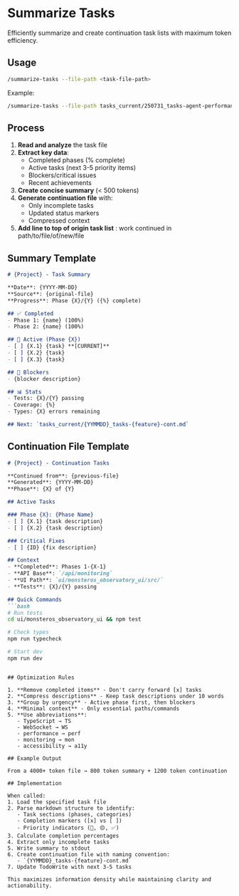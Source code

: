 # Summarize Tasks

Efficiently summarize and create continuation task lists with maximum token efficiency.

## Usage

```bash
/summarize-tasks --file-path <task-file-path>
```

Example:
```bash
/summarize-tasks --file-path tasks_current/250731_tasks-agent-performance-monitoring-remediation.md
```

## Process

1. **Read and analyze** the task file
2. **Extract key data**:
   - Completed phases (% complete)
   - Active tasks (next 3-5 priority items)
   - Blockers/critical issues
   - Recent achievements
3. **Create concise summary** (< 500 tokens)
4. **Generate continuation file** with:
   - Only incomplete tasks
   - Updated status markers
   - Compressed context
5. **Add line to top of origin task list** :
 work continued in path/to/file/of/new/file

## Summary Template

```markdown
# {Project} - Task Summary

**Date**: {YYYY-MM-DD}  
**Source**: {original-file}  
**Progress**: Phase {X}/{Y} ({%} complete)

## ✅ Completed
- Phase 1: {name} (100%)
- Phase 2: {name} (100%)

## 🚧 Active (Phase {X})
- [ ] {X.1} {task} **[CURRENT]**
- [ ] {X.2} {task}
- [ ] {X.3} {task}

## 🔴 Blockers
- {blocker description}

## 📊 Stats
- Tests: {X}/{Y} passing
- Coverage: {%}
- Types: {X} errors remaining

## Next: `tasks_current/{YYMMDD}_tasks-{feature}-cont.md`
```

## Continuation File Template

```markdown
# {Project} - Continuation Tasks

**Continued from**: {previous-file}  
**Generated**: {YYYY-MM-DD}  
**Phase**: {X} of {Y}

## Active Tasks

### Phase {X}: {Phase Name}
- [ ] {X.1} {task description}
- [ ] {X.2} {task description}

### Critical Fixes
- [ ] {ID} {fix description}

## Context
- **Completed**: Phases 1-{X-1}
- **API Base**: `/api/monitoring`
- **UI Path**: `ui/monsteros_observatory_ui/src/`
- **Tests**: {X}/{Y} passing

## Quick Commands
```bash
# Run tests
cd ui/monsteros_observatory_ui && npm test

# Check types
npm run typecheck

# Start dev
npm run dev
```
```

## Optimization Rules

1. **Remove completed items** - Don't carry forward [x] tasks
2. **Compress descriptions** - Keep task descriptions under 10 words
3. **Group by urgency** - Active phase first, then blockers
4. **Minimal context** - Only essential paths/commands
5. **Use abbreviations**:
   - TypeScript → TS
   - WebSocket → WS
   - performance → perf
   - monitoring → mon
   - accessibility → a11y

## Example Output

From a 4000+ token file → 800 token summary + 1200 token continuation

## Implementation

When called:
1. Load the specified task file
2. Parse markdown structure to identify:
   - Task sections (phases, categories)
   - Completion markers ([x] vs [ ])
   - Priority indicators (🔴, 🟡, ✅)
3. Calculate completion percentages
4. Extract only incomplete tasks
5. Write summary to stdout
6. Create continuation file with naming convention:
   - `{YYMMDD}_tasks-{feature}-cont.md`
7. Update TodoWrite with next 3-5 tasks

This maximizes information density while maintaining clarity and actionability.